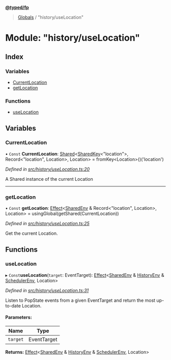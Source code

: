 **[@typed/fp](../README.md)**

> [Globals](../globals.md) / "history/useLocation"

# Module: "history/useLocation"

## Index

### Variables

* [CurrentLocation](_history_uselocation_.md#currentlocation)
* [getLocation](_history_uselocation_.md#getlocation)

### Functions

* [useLocation](_history_uselocation_.md#uselocation)

## Variables

### CurrentLocation

• `Const` **CurrentLocation**: [Shared](_shared_core_model_shared_.shared.md)\<[SharedKey](_shared_core_model_sharedkey_.sharedkey.md)\<\"location\">, Record\<\"location\", Location>, Location> = fromKey\<Location>()('location')

*Defined in [src/history/useLocation.ts:20](https://github.com/TylorS/typed-fp/blob/41076ce/src/history/useLocation.ts#L20)*

A Shared instance of the current Location

___

### getLocation

• `Const` **getLocation**: [Effect](_effect_effect_.effect.md)\<[SharedEnv](../interfaces/_shared_core_services_sharedenv_.sharedenv.md) & Record\<\"location\", Location>, Location> = usingGlobal(getShared(CurrentLocation))

*Defined in [src/history/useLocation.ts:25](https://github.com/TylorS/typed-fp/blob/41076ce/src/history/useLocation.ts#L25)*

Get the current Location.

## Functions

### useLocation

▸ `Const`**useLocation**(`target`: EventTarget): [Effect](_effect_effect_.effect.md)\<[SharedEnv](../interfaces/_shared_core_services_sharedenv_.sharedenv.md) & [HistoryEnv](../interfaces/_history_historyenv_.historyenv.md) & [SchedulerEnv](../interfaces/_scheduler_schedulerenv_.schedulerenv.md), Location>

*Defined in [src/history/useLocation.ts:31](https://github.com/TylorS/typed-fp/blob/41076ce/src/history/useLocation.ts#L31)*

Listen to PopState events from a given EventTarget and return
the most up-to-date Location.

#### Parameters:

Name | Type |
------ | ------ |
`target` | EventTarget |

**Returns:** [Effect](_effect_effect_.effect.md)\<[SharedEnv](../interfaces/_shared_core_services_sharedenv_.sharedenv.md) & [HistoryEnv](../interfaces/_history_historyenv_.historyenv.md) & [SchedulerEnv](../interfaces/_scheduler_schedulerenv_.schedulerenv.md), Location>
